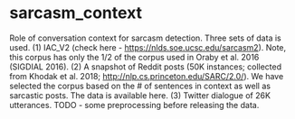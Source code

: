 # sarcasm_context
Role of conversation context for sarcasm detection. Three sets of data is used.
(1) IAC_V2 (check here - https://nlds.soe.ucsc.edu/sarcasm2). Note, this corpus has only the 1/2 of the corpus used in Oraby et al. 2016 (SIGDIAL 2016).
(2) A snapshot of Reddit posts (50K instances; collected from Khodak et al. 2018; http://nlp.cs.princeton.edu/SARC/2.0/). We have selected the corpus based on the # of sentences in context as well as sarcastic posts. The data is available here.
(3) Twitter dialogue of 26K utterances. TODO - some preprocessing before releasing the data.
